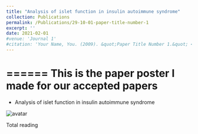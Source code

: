 ```yaml
---
title: "Analysis of islet function in insulin autoimmune syndrome"
collection: Publications
permalink: /Publications/29-10-01-paper-title-number-1
excerpt: ''
date: 2021-02-01
#venue: 'Journal 1'
#citation: 'Your Name, You. (2009). &quot;Paper Title Number 1.&quot; <i>Journal 1</i>. 1(1).'
---
```




======
This is the paper poster I made for our accepted papers
======
* Analysis of islet function in insulin autoimmune syndrome

![avatar](http://chengsy11.github.io/files/poster.jpeg)

Total reading<span id="busuanzi_value_page_pv"></span>
